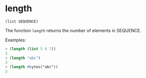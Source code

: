 # length

`(list SEQUENCE)`

The function `length` returns the number of elements in SEQUENCE.

Examples:

```lisp
> (length (list 5 6 7))
3
> (length "abc")
3
> (length #bytes("abc"))
3
```
